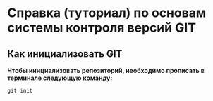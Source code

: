 # Справка (туториал) по основам системы контроля версий GIT


## Как инициализовать GIT
**Чтобы инициализовать репозиторий, необходимо прописать в терминале следующую команду:**

```
git init
```
